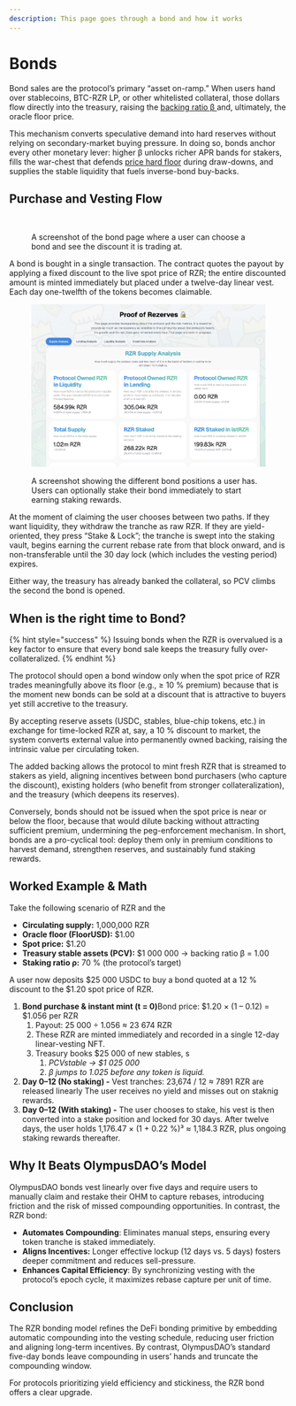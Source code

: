 ```yaml
---
description: This page goes through a bond and how it works
---
```


# Bonds

Bond sales are the protocol’s primary “asset on-ramp.” When users hand over stablecoins, BTC-RZR LP, or other whitelisted collateral, those dollars flow directly into the treasury, raising the [backing ratio β ](yield-mechanics/backing-ratio-v.md)and, ultimately, the oracle floor price.

This mechanism converts speculative demand into hard reserves without relying on secondary-market buying pressure. In doing so, bonds anchor every other monetary lever: higher β unlocks richer APR bands for stakers, fills the war-chest that defends [price hard floor](yield-mechanics/price-hard-floor.md) during draw-downs, and supplies the stable liquidity that fuels inverse-bond buy-backs.

## Purchase and Vesting Flow

<figure><img src="../.gitbook/assets/image (6).png" alt=""><figcaption><p>A screenshot of the bond page where a user can choose a bond and see the discount it is trading at.</p></figcaption></figure>

A bond is bought in a single transaction. The contract quotes the payout by applying a fixed discount to the live spot price of RZR; the entire discounted amount is minted immediately but placed under a twelve-day linear vest. Each day one-twelfth of the tokens becomes claimable.

<figure><img src="../.gitbook/assets/image.png" alt=""><figcaption><p>A screenshot showing the different bond positions a user has. Users can optionally stake their bond immediately to start earning staking rewards.</p></figcaption></figure>

At the moment of claiming the user chooses between two paths. If they want liquidity, they withdraw the tranche as raw RZR. If they are yield-oriented, they press “Stake & Lock”; the tranche is swept into the staking vault, begins earning the current rebase rate from that block onward, and is non-transferable until the 30 day lock (which includes the vesting period) expires.

Either way, the treasury has already banked the collateral, so PCV climbs the second the bond is opened.

## When is the right time to Bond?

{% hint style="success" %}
Issuing bonds when the RZR is overvalued is a key factor to ensure that every bond sale keeps the treasury fully over-collateralized.
{% endhint %}

The protocol should open a bond window only when the spot price of RZR trades meaningfully above its floor (e.g., ≥ 10 % premium) because that is the moment new bonds can be sold at a discount that is attractive to buyers yet still accretive to the treasury.

By accepting reserve assets (USDC, stables, blue-chip tokens, etc.) in exchange for time-locked RZR at, say, a 10 % discount to market, the system converts external value into permanently owned backing, raising the intrinsic value per circulating token.

The added backing allows the protocol to mint fresh RZR that is streamed to stakers as yield, aligning incentives between bond purchasers (who capture the discount), existing holders (who benefit from stronger collateralization), and the treasury (which deepens its reserves).

Conversely, bonds should not be issued when the spot price is near or below the floor, because that would dilute backing without attracting sufficient premium, undermining the peg-enforcement mechanism. In short, bonds are a pro-cyclical tool: deploy them only in premium conditions to harvest demand, strengthen reserves, and sustainably fund staking rewards.

## Worked Example & Math

Take the following scenario of RZR and the

- **Circulating supply:** 1,000,000 RZR
- **Oracle floor (FloorUSD):** $1.00
- **Spot price:** $1.20
- **Treasury stable assets (PCV):** $1 000 000 → backing ratio β = 1.00
- **Staking ratio ρ:** 70 % (the protocol’s target)

A user now deposits $25 000 USDC to buy a bond quoted at a 12 % discount to the $1.20 spot price of RZR.

1. **Bond purchase & instant mint (t = 0)**&#x42;ond price: $1.20 × (1 – 0.12) = $1.056 per RZR
   1. Payout: 25 000 ÷ 1.056 ≈ 23 674 RZR
   2. These RZR are minted immediately and recorded in a single 12-day linear-vesting NFT.
   3. Treasury books $25 000 of new stables, s
      1. _PCVstable → $1 025 000_
      2. _β jumps to 1.025 before any token is liquid._
2. **Day 0–12 (No staking) -** Vest tranches: 23,674 / 12 ≈ 7891 RZR are released linearly The user receives no yield and misses out on staknig rewards.
3. **Day 0–12 (With staking) -** The user chooses to stake, his vest is then converted into a stake position and locked for 30 days. After twelve days, the user holds 1,176.47 × (1 + 0.22 %)³ ≈ 1,184.3 RZR, plus ongoing staking rewards thereafter.

## Why It Beats OlympusDAO’s Model

OlympusDAO bonds vest linearly over five days and require users to manually claim and restake their OHM to capture rebases, introducing friction and the risk of missed compounding opportunities. In contrast, the RZR bond:

- **Automates Compounding**: Eliminates manual steps, ensuring every token tranche is staked immediately.
- **Aligns Incentives:** Longer effective lockup (12 days vs. 5 days) fosters deeper commitment and reduces sell-pressure.
- **Enhances Capital Efficiency**: By synchronizing vesting with the protocol’s epoch cycle, it maximizes rebase capture per unit of time.

## Conclusion

The RZR bonding model refines the DeFi bonding primitive by embedding automatic compounding into the vesting schedule, reducing user friction and aligning long-term incentives. By contrast, OlympusDAO’s standard five-day bonds leave compounding in users’ hands and truncate the compounding window.

For protocols prioritizing yield efficiency and stickiness, the RZR bond offers a clear upgrade.
